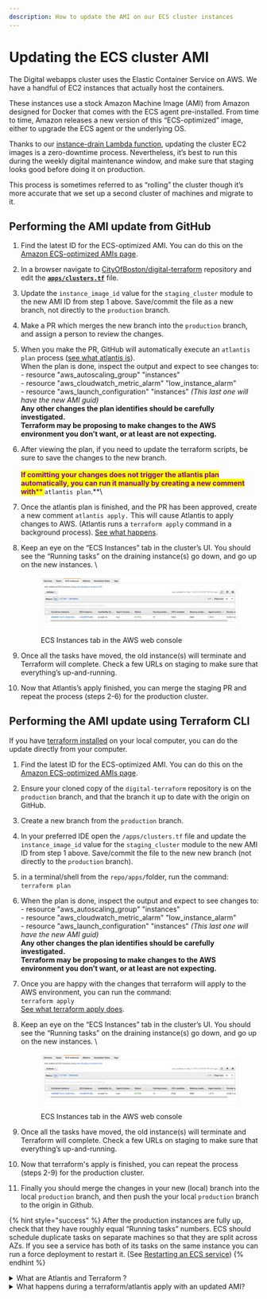 ```yaml
---
description: How to update the AMI on our ECS cluster instances
---
```


# Updating the ECS cluster AMI

The Digital webapps cluster uses the Elastic Container Service on AWS. We have a handful of EC2 instances that actually host the containers.

These instances use a stock Amazon Machine Image (AMI) from Amazon designed for Docker that comes with the ECS agent pre-installed. From time to time, Amazon releases a new version of this “ECS-optimized” image, either to upgrade the ECS agent or the underlying OS.

Thanks to our [instance-drain Lambda function](https://github.com/CityOfBoston/digital-lambda/tree/production/instance-drain), updating the cluster EC2 images is a zero-downtime process. Nevertheless, it’s best to run this during the weekly digital maintenance window, and make sure that staging looks good before doing it on production.

This process is sometimes referred to as “rolling” the cluster though it’s more accurate that we set up a second cluster of machines and migrate to it.

## Performing the AMI update from GitHub

1. Find the latest ID for the ECS-optimized AMI. You can do this on the [Amazon ECS-optimized AMIs page](https://us-east-1.console.aws.amazon.com/systems-manager/parameters/aws/service/ecs/optimized-ami/amazon-linux-2/recommended/image\_id/description?region=us-east-1).&#x20;
2. In a browser navigate to [CityOfBoston/digital-terraform](https://github.com/CityOfBoston/digital-terraform/) repository and edit the [**`apps/clusters.tf`**](https://github.com/CityOfBoston/digital-terraform/blob/production/apps/clusters.tf) file.&#x20;
3. Update the `instance_image_id` value for the `staging_cluster` module to the new AMI ID from step 1 above. Save/commit the file as a new branch, not directly to the `production` branch.
4. Make a PR which merges the new branch into the `production` branch, and assign a person to review the changes.
5. When you make the PR, GitHub will automatically execute an `atlantis plan` process ([see what atlantis is](updating-the-ecs-cluster.md#what-happens-during-a-terraform-atlantis-apply)). \
   When the plan is done, inspect the output and expect to see changes to:\
   &#x20;\- resource "aws\_autoscaling\_group" "instances"\
   &#x20;\- resource "aws\_cloudwatch\_metric\_alarm" "low\_instance\_alarm"\
   &#x20;\- resource "aws\_launch\_configuration" "instances" _(This last one will have the new AMI guid)_\
   **Any other changes the plan identifies should be carefully investigated.** \
   **Terraform may be proposing to make changes to the AWS environment you don't want, or at least are not expecting.**&#x20;
6. After viewing the plan, if you need to update the terraform scripts, be sure to save the changes to the new branch.  \
   \
   <mark style="color:purple;">**If comitting your changes does not trigger the atlantis plan automatically, you can run it manually by creating a new comment with**</mark><mark style="color:purple;">** **</mark><mark style="color:purple;">**`atlantis plan`**</mark><mark style="color:purple;">**.**</mark>\

7. Once the atlantis plan is finished, and the PR has been approved, create a new comment `atlantis apply.` This will cause Atlantis to apply changes to AWS. (Atlantis runs a `terraform apply` command in a background process). [See what happens](updating-the-ecs-cluster.md#what-happens-during-a-terraform-atlantis-apply).&#x20;
8.  Keep an eye on the “ECS Instances” tab in the cluster’s UI. You should see the “Running tasks” on the draining instance(s) go down, and go up on the new instances. \


    <figure><img src="../../../../.gitbook/assets/image.png" alt=""><figcaption><p>ECS Instances tab in the AWS web console</p></figcaption></figure>
9. Once all the tasks have moved, the old instance(s) will terminate and Terraform will complete. Check a few URLs on staging to make sure that everything’s up-and-running.
10. Now that Atlantis’s apply finished, you can merge the staging PR and repeat the process (steps 2-6) for the production cluster.

## Performing the AMI update using Terraform CLI

If you have [terraform installed](./#installing-terraform) on your local computer, you can do the update directly from your computer.

1. Find the latest ID for the ECS-optimized AMI. You can do this on the [Amazon ECS-optimized AMIs page](https://us-east-1.console.aws.amazon.com/systems-manager/parameters/aws/service/ecs/optimized-ami/amazon-linux-2/recommended/image\_id/description?region=us-east-1).&#x20;
2. Ensure your cloned copy of the `digital-terraform` repository is on the `production` branch, and that the branch it up to date with the origin on GitHub.
3. Create a new branch from the `production` branch.
4. In your preferred IDE open the `/apps/clusters.tf` file and update the `instance_image_id` value for the `staging_cluster` module to the new AMI ID from step 1 above. Save/commit the file to the new new branch (not directly to the `production` branch).
5. in a terminal/shell from the `repo/apps/`folder, run the command:\
   `terraform plan`
6. When the plan is done, inspect the output and expect to see changes to:\
   &#x20;\- resource "aws\_autoscaling\_group" "instances"\
   &#x20;\- resource "aws\_cloudwatch\_metric\_alarm" "low\_instance\_alarm"\
   &#x20;\- resource "aws\_launch\_configuration" "instances" _(This last one will have the new AMI guid)_\
   **Any other changes the plan identifies should be carefully investigated.** \
   **Terraform may be proposing to make changes to the AWS environment you don't want, or at least are not expecting.**&#x20;
7. Once you are happy with the changes that terraform will apply to the AWS environment, you can run the command:\
   `terraform apply`\
   [See what terraform apply does](updating-the-ecs-cluster.md#what-happens-during-a-terraform-atlantis-apply).&#x20;
8.  Keep an eye on the “ECS Instances” tab in the cluster’s UI. You should see the “Running tasks” on the draining instance(s) go down, and go up on the new instances. \


    <figure><img src="../../../../.gitbook/assets/image.png" alt=""><figcaption><p>ECS Instances tab in the AWS web console</p></figcaption></figure>
9. Once all the tasks have moved, the old instance(s) will terminate and Terraform will complete. Check a few URLs on staging to make sure that everything’s up-and-running.
10. Now that terraform's apply is finished, you can repeat the process (steps 2-9) for the production cluster.
11. Finally you should merge the changes in your new (local) branch into the local `production` branch, and then push the your local `production` branch to the origin in Github.

{% hint style="success" %}
After the production instances are fully up, check that they have roughly equal “Running tasks” numbers. ECS should schedule duplicate tasks on separate machines so that they are split across AZs. If you see a service has both of its tasks on the same instance you can run a force deployment to restart it. (See [Restarting an ECS service](../../service-configuration/restarting-an-ecs-service.md))
{% endhint %}

<details>

<summary>What are Atlantis and Terraform ?</summary>

<mark style="color:blue;">**Terraform**</mark> is a CLI utility synchronizes AWS with scripts. In essence, it uses a series of scripts to detect and make changes to AWS.  Terraform commands are run from a terminal session on a machine with Terraform libraries installed.\
[Installing Terraform](./#installing-terraform) | [See website](https://developer.hashicorp.com/terraform/intro) | [See documentation](https://registry.terraform.io/providers/hashicorp/aws/latest/docs)

<mark style="color:blue;">**Atlantis**</mark> provides a GitHub provisioned wrapper for Terraform: it runs `terraform plan` and `terraform apply` commands from GitHub and posts the results back to GitHub.\
[See website](https://www.runatlantis.io/guide/) | [See documentation](https://www.runatlantis.io/docs/)\
Atlantis _is a small application which Digital team have installed on a very small serverless environment in AWS (fargate). It runs in fargate because it restarts the staging and production containers and therefore cannot run on any of the main EC2 instances._&#x20;

</details>

<details>

<summary>What happens during a terraform/atlantis apply with an updated AMI?</summary>

When the AMI is updated the `terraform plan` command will:

* create a new Launch Configuration for cluster instances (i.e. EC2 instances) that uses the new AMI,&#x20;
* create a new Autoscaling Group that uses the Launch Configuration,
* trigger deletion of the old Autoscaling Group.

The instance-drain _**Lambda**_ function will tell ECS to drain the tasks from the instances that are being shut down (terraform won’t delete the Autoscaling Group until its instances are fully terminated). ECS will automatically start those tasks up on the new instances that got created by the new Autoscaling Group.

</details>

